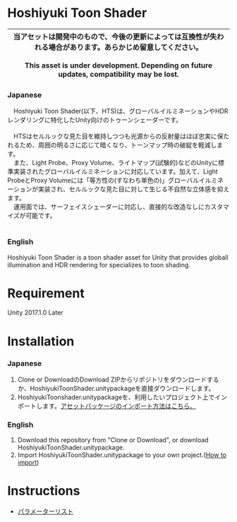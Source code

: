 # Hoshiyuki Toon Shader 

| 当アセットは開発中のもので、今後の更新によっては互換性が失われる場合があります。あらかじめ留意してください。<br><br>This asset is under development. Depending on future updates, compatibility may be lost.|
|-----------|

### Japanese
　Hoshiyuki Toon Shader(以下、HTS)は、グローバルイルミネーションやHDRレンダリングに特化したUnity向けのトゥーンシェーダーです。<br>
 <br>
　HTSはセルルックな見た目を維持しつつも光源からの反射量はほぼ忠実に保たれるため、周囲の明るさに応じて暗くなり、トーンマップ時の破綻を軽減します。<br>
　また、Light Probe、Proxy Volume、ライトマップ(試験的)などのUnityに標準実装されたグローバルイルミネーションに対応しています。加えて、Light ProbeとProxy Volumeには「等方性の(すなわち単色の)」グローバルイルミネーションが実装され、セルルックな見た目に対して生じる不自然な立体感を抑えます。<br>
　運用面では、サーフェイスシェーダーに対応し、直接的な改造なしにカスタマイズが可能です。<br>
 <br>

### English
Hoshiyuki Toon Shader is a toon shader asset for Unity that provides globall illumination and HDR rendering for specializes to toon shading.


# Requirement
 Unity 2017.1.0 Later

# Installation
### Japanese
1. Clone or DownloadのDownload ZIPからリポジトリをダウンロードするか、HoshiyukiToonShader.unitypackageを直接ダウンロードします。
2. HoshiyukiToonshader.unitypackageを、利用したいプロジェクト上でインポートします。[アセットパッケージのインポート方法はこちら。](https://docs.unity3d.com/jp/530/Manual/AssetPackages.html)

### English
1. Download this repository from "Clone or Download", or download HoshiyukiToonShader.unitypackage.
2. Import HoshiyukiToonShader.unitypackage to your own project.([How to import](https://docs.unity3d.com/Manual/AssetPackages.html))


# Instructions
* [パラメーターリスト](https://github.com/Masterexa/HoshiyukiToonShader/wiki/%E3%83%91%E3%83%A9%E3%83%A1%E3%83%BC%E3%82%BF%E3%83%BC%E3%83%AA%E3%82%B9%E3%83%88)
